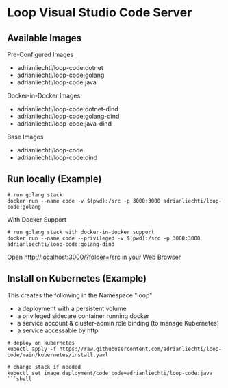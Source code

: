 # Loop Visual Studio Code Server

## Available Images

Pre-Configured Images

* adrianliechti/loop-code:dotnet
* adrianliechti/loop-code:golang
* adrianliechti/loop-code:java

Docker-in-Docker Images

* adrianliechti/loop-code:dotnet-dind
* adrianliechti/loop-code:golang-dind
* adrianliechti/loop-code:java-dind

Base Images

* adrianliechti/loop-code
* adrianliechti/loop-code:dind


## Run locally (Example)

```shell
# run golang stack
docker run --name code -v $(pwd):/src -p 3000:3000 adrianliechti/loop-code:golang
```

With Docker Support

```shell
# run golang stack with docker-in-docker support
docker run --name code --privileged -v $(pwd):/src -p 3000:3000 adrianliechti/loop-code:golang-dind
```

Open [http://localhost:3000/?folder=/src](http://localhost:3000/?folder=/src) in your Web Browser

## Install on Kubernetes (Example)

This creates the following in the Namespace "loop"

- a deployment with a persistent volume
- a privileged sidecare container running docker
- a service account & cluster-admin role binding (to manage Kubernetes)
- a service accessable by http

```shell
# deploy on kubernetes
kubectl apply -f https://raw.githubusercontent.com/adrianliechti/loop-code/main/kubernetes/install.yaml

# change stack if needed
kubectl set image deployment/code code=adrianliechti/loop-code:java
```shell